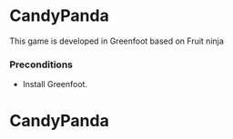 # CandyPanda

This game is developed in Greenfoot based on Fruit ninja


### Preconditions

 * Install Greenfoot.
# CandyPanda

